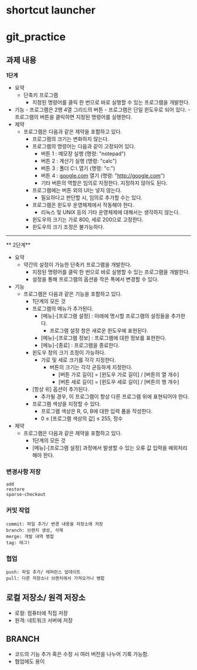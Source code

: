 shortcut launcher
================

# git_practice

 ## 과제 내용

**1단계**

- 요약
    - 단축키 프로그램
        - 지정된 명령어를 클릭 한 번으로 바로 실행할 수 있는 프로그램을 개발한다.
- 기능
        - 프로그램은 2행 4열 그리드의 버튼
        - 프로그램은 단일 윈도우로 되어 있다.
        - 프로그램의 버튼을 클릭하면 지정된 명령어를 실행한다.
- 제약
    - 프로그램은 다음과 같은 제약을 포함하고 있다.
        - 프로그램의 크기는 변화하지 않는다.
        - 프로그램의 명령어는 다음과 같이 고정되어 있다.
            - 버튼 1 : 메모장 실행 (명령: "notepad")
            - 버튼 2 : 계산기 실행 (명령: "calc")
            - 버튼 3 : 폴더 C:\ 열기 (명령: "c:\")
            - 버튼 4 : [google.com](http://google.com) 열기 (명령: "http://google.com")
            - 기타 버튼의 역할은 임의로 지정한다. 지정하지 않아도 된다.
        - 프로그램에는 버튼 외의  UI는 넣지 않는다.
            - 필요하다고 판단할 시, 임의로 추가할 수는 있다.
        - 프로그램은 윈도우 운영체제에서 작동해야 한다.
            - 리눅스 및 UNIX 등의 기타 운영체제에 대해서는 생각하지 않는다.
        - 윈도우의 크기는 가로 800, 세로 200으로 고정한다.
        - 윈도우의 크기 조정은 불가능하다.
---
** 2단계**

- 요약
    - 약간의 설정이 가능한 단축키 프로그램을 개발한다.
        - 지정된 명령어를 클릭 한 번으로 바로 실행할 수 있는 프로그램을 개발한다.
        - 설정을 통해 프로그램의 옵션을 작은 폭에서 변경할 수 있다.
- 기능
    - 프로그램은 다음과 같은 기능을 포함하고 있다.
        - 1단계의 모든 것
        - 프로그램의 메뉴가 추가된다.
            - [메뉴]-[프로그램 설정] : 아래에 명시할 프로그램의 설정들을 추가한다.
                - 프로그램 설정 창은 새로운 윈도우에 표현된다.
            - [메뉴]-[프로그램 정보] : 프로그램에 대한 정보를 표현한다.
            - [메뉴]-[종료] : 프로그램을 종료한다.
        - 윈도우 창의 크기 조정이 가능하다.
            - 가로 및 세로 크기를 각각 지정한다.
                - 버튼의 크기는 각각 균등하게 지정한다.
                    - [버튼 가로 길이] = [윈도우 가로 길이] / [버튼의 열 개수]
                    - [버튼 세로 길이] = [윈도우 세로 길이] / [버튼의 행 개수]
        - [항상 위] 옵션이 추가된다.
            - 추가될 경우, 이 프로그램이 항상 다른 프로그램 위에 표현되어야 한다.
        - 프로그램 색상을 지정할 수 있다.
            - 프로그램 색상은 R, G, B에 대한 입력 폼을 작성한다.
            - 0 ≤ [프로그램 색상의 값] ≤ 255, 정수
- 제약
    - 프로그램은 다음과 같은 제약을 포함하고 있다.
        - 1단계의 모든 것
        - [메뉴]-[프로그램 설정] 과정에서 발생할 수 있는 오류 값 입력을 예외처리해야 한다.
### 변경사항 저장
	add
	restore
	sparse-checkout
### 커밋 작업
   	commit: 파일 추가/ 변경 내용을 저장소에 저장
	branch: 브랜치 생성, 삭제
	merge: 개발 내역 병합
	tag: 태그!
### 협업
	push: 파일 추가/ 레퍼런스 업데이트
	pull: 다른 저장소나 브랜치에서 가져오거나 병합

## 로컬 저장소/ 원격 저장소
  * 로컬: 컴퓨터에 직접 저장
  * 원격: 네트워크 서버에 저장
## BRANCH
  * 코드의 기능 추가 혹은 수정 시 여러 버전을 나누어 기록 가능함.
  * 협업에도 용이
